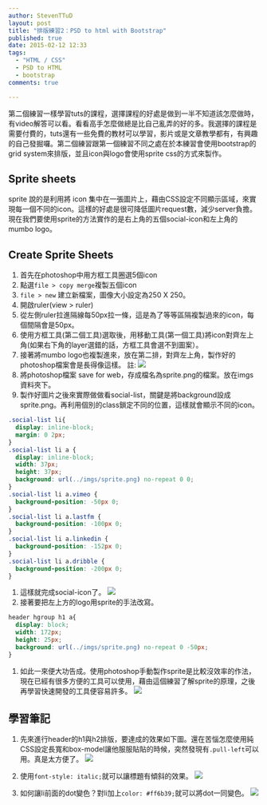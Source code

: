 ```yaml
---
author: StevenTTuD
layout: post
title: "排版練習2：PSD to html with Bootstrap"
published: true
date: 2015-02-12 12:33
tags:
  - "HTML / CSS"
  - PSD to HTML
  - bootstrap
comments: true

---
```

第二個練習一樣學習tuts的課程，選擇課程的好處是做到一半不知道該怎麼做時，有video解答可以看。看看高手怎麼做總是比自己亂弄的好的多。我選擇的課程是需要付費的，tuts還有一些免費的教材可以學習，影片或是文章教學都有，有興趣的自己發掘囉。第二個練習跟第一個練習不同之處在於本練習會使用bootstrap的grid system來排版，並且icon與logo會使用sprite css的方式來製作。

## Sprite sheets
sprite 說的是利用將 icon 集中在一張圖片上，藉由CSS設定不同顯示區域，來實現每一個不同的icon。這樣的好處是很可降低圖片request數，減少server負擔。現在我們要使用sprite的方法實作的是右上角的五個social-icon和左上角的mumbo logo。

## Create Sprite Sheets
1. 首先在photoshop中用方框工具圈選5個icon
1. 點選`file > copy merge`複製五個icon
1. `file > new` 建立新檔案，圖像大小設定為250 X 250。
1. 開啟ruler(view > ruler)
1. 從左側ruler拉進隔線每50px拉一條，這是為了等等區隔複製過來的icon，每個間隔會是50px。
1. 使用方框工具(第二個工具)選取後，用移動工具(第一個工具)將icon對齊左上角(如果右下角的layer選錯的話，方框工具會選不到圖案）。
1. 接著將mumbo logo也複製進來，放在第二排，對齊左上角，製作好的photoshop檔案會是長得像這樣。
註:
![](https://lh5.googleusercontent.com/-kZxU_a73YTk/VNyjQ0_8wfI/AAAAAAAAE6g/LXCLe6pwyL4/w1410-h628-no/sprite.jpg)
1. 將photoshop檔案 save for web，存成檔名為sprite.png的檔案。放在imgs資料夾下。
1. 製作好圖片之後來實際做做看social-list，關鍵是將background設成sprite.png。再利用個別的class鎖定不同的位置，這樣就會顯示不同的icon。
```css
.social-list li{
  display: inline-block;
  margin: 0 2px;
}
.social-list li a {
  display: inline-block;
  width: 37px;
  height: 37px;
  background: url(../imgs/sprite.png) no-repeat 0 0;
}
.social-list li a.vimeo {
  background-position: -50px 0;
}
.social-list li a.lastfm {
  background-position: -100px 0;
}
.social-list li a.linkedin {
  background-position: -152px 0;
}
.social-list li a.dribble {
  background-position: -200px 0;
}
```
1. 這樣就完成social-icon了。
![](https://lh5.googleusercontent.com/-uBsU7-pyW8U/VNy7yRTObPI/AAAAAAAAE7A/DMfdyVFwG1w/w734-h198-no/02mumbo.jpg)
1. 接著要把左上方的logo用sprite的手法改寫。
```css
header hgroup h1 a{
  display: block;
  width: 172px;
  height: 25px;
  background: url(../imgs/sprite.png) no-repeat 0 -50px;
}
```
1. 如此一來便大功告成。使用photoshop手動製作sprite是比較沒效率的作法，現在已經有很多方便的工具可以使用，藉由這個練習了解sprite的原理，之後再學習快速開發的工具便容易許多。
![](https://lh4.googleusercontent.com/-4Np5E53Y3Bs/VNy7xCZCx8I/AAAAAAAAE60/EcqUdwQ5P30/w992-h219-no/01mumbo.jpg)

## 學習筆記
1. 先來進行header的h1與h2排版，要達成的效果如下圖。還在苦惱怎麼使用純CSS設定長寬和box-model讓他服服貼貼的時候，突然發現有`.pull-left`可以用。真是太方便了。
![](https://lh4.googleusercontent.com/-4Np5E53Y3Bs/VNy7xCZCx8I/AAAAAAAAE60/EcqUdwQ5P30/w992-h219-no/01mumbo.jpg)

1. 使用`font-style: italic;`就可以讓標題有傾斜的效果。
![](https://lh3.googleusercontent.com/-SJrEQRDSV8k/VN2vuvZQLeI/AAAAAAAAE7U/k4DQG9hf34U/w738-h118-no/titile.jpg)

1. 如何讓li前面的dot變色？對li加上`color: #ff6b39;`就可以將dot一同變色。
![](https://lh6.googleusercontent.com/ORaHhrfnK-RVQ7sUVN_6HgtGUMoww-gRJ5a8hFXqgPY=w733-h138-no)